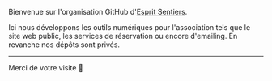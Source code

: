 Bienvenue sur l'organisation GitHub d'[Esprit Sentiers](https://www.esprit-sentiers.fr).

Ici nous développons les outils numériques pour l'association tels que le site web public, les services de réservation ou encore d'emailing. En revanche nos dépôts sont privés.

---
Merci de votre visite 👋
